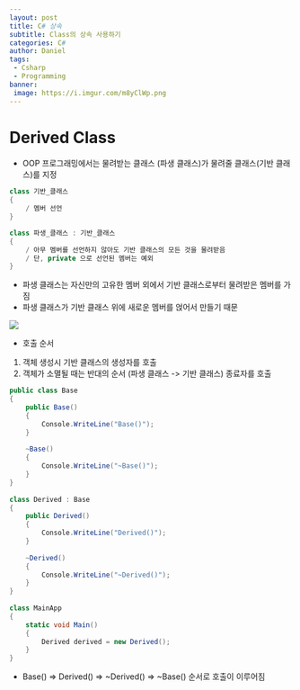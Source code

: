 ```yaml
---
layout: post
title: C# 상속
subtitle: Class의 상속 사용하기
categories: C#
author: Daniel
tags: 
 - Csharp
 - Programming
banner:
 image: https://i.imgur.com/m8yClWp.png
---
```

# Derived Class
- OOP 프로그래밍에서는 물려받는 클래스 (파생 클래스)가 물려줄 클래스(기반 클래스)를 지정
```csharp
class 기반_클래스
{
	/ 멤버 선언
}

class 파생_클래스 : 기반_클래스
{
	/ 아무 멤버를 선언하지 않아도 기반 클래스의 모든 것을 물려받음
	/ 단, private 으로 선언된 멤버는 예외
}
```

- 파생 클래스는 자신만의 고유한 멤버 외에서 기반 클래스로부터 물려받은 멤버를 가짐
- 파생 클래스가 기반 클래스 위에 새로운 멤버를 얹어서 만들기 때문

![](https://i.imgur.com/JGidYIY.jpg)

- 호출 순서
1. 객체 생성시 기반 클래스의 생성자를 호출
2. 객체가 소멸될 때는 반대의 순서 (파생 클래스 -> 기반 클래스) 종료자를 호출
```csharp
public class Base  
{  
	public Base()  
	{  
		Console.WriteLine("Base()");  
	}  
	  
	~Base()  
	{  
		Console.WriteLine("~Base()");  
	}  
}  
  
class Derived : Base  
{  
	public Derived()  
	{  
		Console.WriteLine("Derived()");  
	}  
	  
	~Derived()  
	{  
		Console.WriteLine("~Derived()");  
	}  
}  
  
class MainApp  
{  
	static void Main()  
	{  
		Derived derived = new Derived();  
	}  
}
```
- Base() => Derived() => ~Derived() => ~Base() 순서로 호출이 이루어짐

